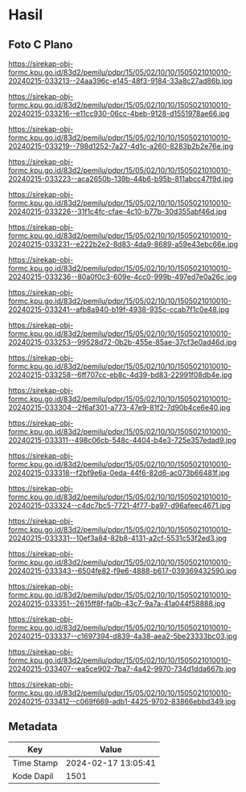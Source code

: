 # Hasil

## Foto C Plano

https://sirekap-obj-formc.kpu.go.id/83d2/pemilu/pdpr/15/05/02/10/10/1505021010010-20240215-033213--24aa396c-e145-48f3-9184-33a8c27ad86b.jpg

https://sirekap-obj-formc.kpu.go.id/83d2/pemilu/pdpr/15/05/02/10/10/1505021010010-20240215-033216--e11cc930-06cc-4beb-9128-d1551978ae66.jpg

https://sirekap-obj-formc.kpu.go.id/83d2/pemilu/pdpr/15/05/02/10/10/1505021010010-20240215-033219--798d1252-7a27-4d1c-a260-8283b2b2e76e.jpg

https://sirekap-obj-formc.kpu.go.id/83d2/pemilu/pdpr/15/05/02/10/10/1505021010010-20240215-033223--aca2650b-139b-44b6-b95b-811abcc47f9d.jpg

https://sirekap-obj-formc.kpu.go.id/83d2/pemilu/pdpr/15/05/02/10/10/1505021010010-20240215-033226--31f1c4fc-cfae-4c10-b77b-30d355abf46d.jpg

https://sirekap-obj-formc.kpu.go.id/83d2/pemilu/pdpr/15/05/02/10/10/1505021010010-20240215-033231--e222b2e2-8d83-4da9-8689-a59e43ebc66e.jpg

https://sirekap-obj-formc.kpu.go.id/83d2/pemilu/pdpr/15/05/02/10/10/1505021010010-20240215-033236--80a0f0c3-609e-4cc0-999b-497ed7e0a26c.jpg

https://sirekap-obj-formc.kpu.go.id/83d2/pemilu/pdpr/15/05/02/10/10/1505021010010-20240215-033241--afb8a940-b19f-4938-935c-ccab7f1c0e48.jpg

https://sirekap-obj-formc.kpu.go.id/83d2/pemilu/pdpr/15/05/02/10/10/1505021010010-20240215-033253--99528d72-0b2b-455e-85ae-37cf3e0ad46d.jpg

https://sirekap-obj-formc.kpu.go.id/83d2/pemilu/pdpr/15/05/02/10/10/1505021010010-20240215-033258--6ff707cc-eb8c-4d39-bd83-22991f08db4e.jpg

https://sirekap-obj-formc.kpu.go.id/83d2/pemilu/pdpr/15/05/02/10/10/1505021010010-20240215-033304--2f6af301-a773-47e9-81f2-7d90b4ce6e40.jpg

https://sirekap-obj-formc.kpu.go.id/83d2/pemilu/pdpr/15/05/02/10/10/1505021010010-20240215-033311--498c06cb-548c-4404-b4e3-725e357edad9.jpg

https://sirekap-obj-formc.kpu.go.id/83d2/pemilu/pdpr/15/05/02/10/10/1505021010010-20240215-033318--f2bf9e6a-0eda-44f6-82d6-ac073b66481f.jpg

https://sirekap-obj-formc.kpu.go.id/83d2/pemilu/pdpr/15/05/02/10/10/1505021010010-20240215-033324--c4dc7bc5-7721-4f77-ba97-d96afeec4671.jpg

https://sirekap-obj-formc.kpu.go.id/83d2/pemilu/pdpr/15/05/02/10/10/1505021010010-20240215-033331--10ef3a84-82b8-4131-a2cf-5531c53f2ed3.jpg

https://sirekap-obj-formc.kpu.go.id/83d2/pemilu/pdpr/15/05/02/10/10/1505021010010-20240215-033343--6504fe82-f9e6-4888-b617-039369432590.jpg

https://sirekap-obj-formc.kpu.go.id/83d2/pemilu/pdpr/15/05/02/10/10/1505021010010-20240215-033351--2615ff8f-fa0b-43c7-9a7a-41a044f58888.jpg

https://sirekap-obj-formc.kpu.go.id/83d2/pemilu/pdpr/15/05/02/10/10/1505021010010-20240215-033337--c1697394-d839-4a38-aea2-5be23333bc03.jpg

https://sirekap-obj-formc.kpu.go.id/83d2/pemilu/pdpr/15/05/02/10/10/1505021010010-20240215-033407--ea5ce902-7ba7-4a42-9970-734d1dda667b.jpg

https://sirekap-obj-formc.kpu.go.id/83d2/pemilu/pdpr/15/05/02/10/10/1505021010010-20240215-033412--c069f669-adb1-4425-9702-83866ebbd349.jpg


## Metadata

| Key        | Value               |
| ---------- | ------------------- |
| Time Stamp | 2024-02-17 13:05:41 |
| Kode Dapil | 1501                |



